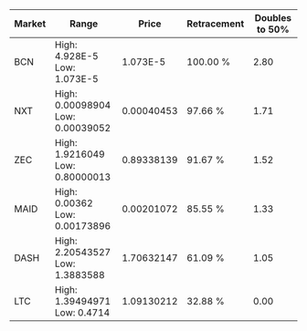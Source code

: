 | Market | Range | Price| Retracement | Doubles to 50% |
| --- | --- | --- | --- | --- |
| BCN | High: 4.928E-5<br />Low: 1.073E-5 | 1.073E-5 | 100.00 % | 2.80 |
| NXT | High: 0.00098904<br />Low: 0.00039052 | 0.00040453 | 97.66 % | 1.71 |
| ZEC | High: 1.9216049<br />Low: 0.80000013 | 0.89338139 | 91.67 % | 1.52 |
| MAID | High: 0.00362<br />Low: 0.00173896 | 0.00201072 | 85.55 % | 1.33 |
| DASH | High: 2.20543527<br />Low: 1.3883588 | 1.70632147 | 61.09 % | 1.05 |
| LTC | High: 1.39494971<br />Low: 0.4714 | 1.09130212 | 32.88 % | 0.00 |
